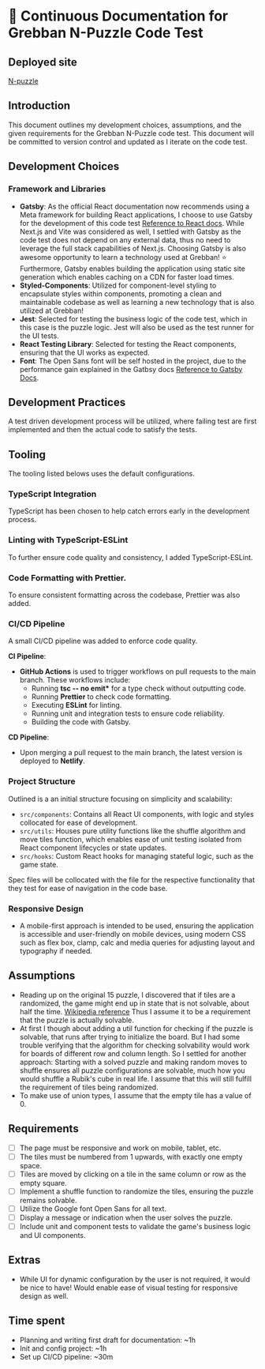# 🚀 Continuous Documentation for Grebban N-Puzzle Code Test

## Deployed site

[N-puzzle](https://karl-n-puzzle.netlify.app)

## Introduction

This document outlines my development choices, assumptions, and the given requirements for the Grebban N-Puzzle code test. This document will be committed to version control and updated as I iterate on the code test.

## Development Choices

### Framework and Libraries

- **Gatsby**: As the official React documentation now recommends using a Meta framework for building React applications, I choose to use Gatsby for the development of this code test [Reference to React docs](https://react.dev/learn/start-a-new-react-project). While Next.js and Vite was considered as well, I settled with Gatsby as the code test does not depend on any external data, thus no need to leverage the full stack capabilities of Next.js. Choosing Gatsby is also awesome opportunity to learn a technology used at Grebban! ⭐ Furthermore, Gatsby enables building the application using static site generation which enables caching on a CDN for faster load times.
- **Styled-Components**: Utilized for component-level styling to encapsulate styles within components, promoting a clean and maintainable codebase as well as learning a new technology that is also utilized at Grebban!
- **Jest**: Selected for testing the business logic of the code test, which in this case is the puzzle logic. Jest will also be used as the test runner for the UI tests.
- **React Testing Library**: Selected for testing the React components, ensuring that the UI works as expected.
- **Font**: The Open Sans font will be self hosted in the project, due to the performance gain explained in the Gatbsy docs [Reference to Gatsby Docs](https://www.gatsbyjs.com/docs/how-to/styling/using-web-fonts/).

## Development Practices

A test driven development process will be utilized, where failing test are first implemented and then the actual code to satisfy the tests.

## Tooling

The tooling listed belows uses the default configurations.

### TypeScript Integration

TypeScript has been chosen to help catch errors early in the development process.

### Linting with TypeScript-ESLint

To further ensure code quality and consistency, I added TypeScript-ESLint.

### Code Formatting with Prettier.

To ensure consistent formatting across the codebase, Prettier was also added.

### CI/CD Pipeline

A small CI/CD pipeline was added to enforce code quality.

**CI Pipeline**:

- **GitHub Actions** is used to trigger workflows on pull requests to the main branch. These workflows include:
  - Running **tsc -- no emit\*** for a type check without outputting code.
  - Running **Prettier** to check code formatting.
  - Executing **ESLint** for linting.
  - Running unit and integration tests to ensure code reliability.
  - Building the code with Gatsby.

**CD Pipeline**:

- Upon merging a pull request to the main branch, the latest version is deployed to **Netlify**.

### Project Structure

Outlined is a an initial structure focusing on simplicity and scalability:

- `src/components`: Contains all React UI components, with logic and styles collocated for ease of development.
- `src/utils`: Houses pure utility functions like the shuffle algorithm and move tiles function, which enables ease of unit testing isolated from React component lifecycles or state updates.
- `src/hooks`: Custom React hooks for managing stateful logic, such as the game state.

Spec files will be collocated with the file for the respective functionality that they test for ease of navigation in the code base.

### Responsive Design

- A mobile-first approach is intended to be used, ensuring the application is accessible and user-friendly on mobile devices, using modern CSS such as flex box, clamp, calc and media queries for adjusting layout and typography if needed.

## Assumptions

- Reading up on the original 15 puzzle, I discovered that if tiles are a randomized, the game might end up in state that is not solvable, about half the time.
  [Wikipedia reference](https://en.wikipedia.org/wiki/15_Puzzle) Thus I assume it to be a requirement that the puzzle is actually solvable.
- At first I though about adding a util function for checking if the puzzle is solvable, that runs after trying to initialize the board. But I had some trouble verifying that the algorithm for checking solvability would work for boards of different row and column length. So I settled for another approach: Starting with a solved puzzle and making random moves to shuffle ensures all puzzle configurations are solvable, much how you would shuffle a Rubik's cube in real life. I assume that this will still fulfill the requirement of tiles being randomized.
- To make use of union types, I assume that the empty tile has a value of 0.

## Requirements

- [ ] The page must be responsive and work on mobile, tablet, etc.
- [ ] The tiles must be numbered from 1 upwards, with exactly one empty space.
- [ ] Tiles are moved by clicking on a tile in the same column or row as the empty square.
- [ ] Implement a shuffle function to randomize the tiles, ensuring the puzzle remains solvable.
- [ ] Utilize the Google font Open Sans for all text.
- [ ] Display a message or indication when the user solves the puzzle.
- [ ] Include unit and component tests to validate the game's business logic and UI components.

## Extras

- While UI for dynamic configuration by the user is not required, it would be nice to have! Would enable ease of visual testing for responsive design as well.

## Time spent

- Planning and writing first draft for documentation: ~1h
- Init and config project: ~1h
- Set up CI/CD pipeline: ~30m
